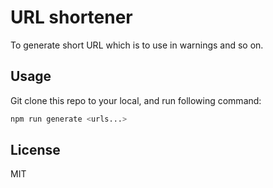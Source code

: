 # URL shortener

To generate short URL which is to use in warnings and so on.

## Usage

Git clone this repo to your local, and run following command:

```bash
npm run generate <urls...>
```

## License

MIT
